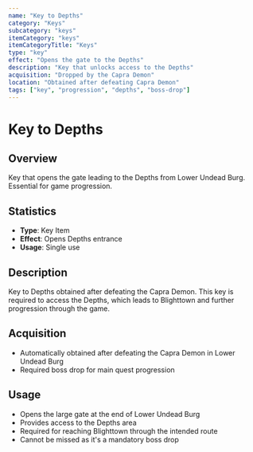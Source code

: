 ```yaml
---
name: "Key to Depths"
category: "Keys"
subcategory: "keys"
itemCategory: "keys"
itemCategoryTitle: "Keys"
type: "key"
effect: "Opens the gate to the Depths"
description: "Key that unlocks access to the Depths"
acquisition: "Dropped by the Capra Demon"
location: "Obtained after defeating Capra Demon"
tags: ["key", "progression", "depths", "boss-drop"]
---
```


# Key to Depths

## Overview
Key that opens the gate leading to the Depths from Lower Undead Burg. Essential for game progression.

## Statistics
- **Type**: Key Item
- **Effect**: Opens Depths entrance
- **Usage**: Single use

## Description
Key to Depths obtained after defeating the Capra Demon. This key is required to access the Depths, which leads to Blighttown and further progression through the game.

## Acquisition
- Automatically obtained after defeating the Capra Demon in Lower Undead Burg
- Required boss drop for main quest progression

## Usage
- Opens the large gate at the end of Lower Undead Burg
- Provides access to the Depths area
- Required for reaching Blighttown through the intended route
- Cannot be missed as it's a mandatory boss drop